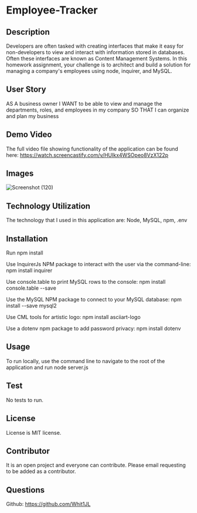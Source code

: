 # Employee-Tracker

## Description
Developers are often tasked with creating interfaces that make it easy for non-developers to view and interact with information stored in databases. Often these interfaces are known as Content Management Systems. In this homework assignment, your challenge is to architect and build a solution for managing a company's employees using node, inquirer, and MySQL.

## User Story
AS A business owner
I WANT to be able to view and manage the departments, roles, and employees in my company
SO THAT I can organize and plan my business

## Demo Video
The full video file showing functionality of the application can be found here: https://watch.screencastify.com/v/HUIkx4WSOpeo8VzX122p

## Images

![Screenshot (120)](https://user-images.githubusercontent.com/82970208/141649081-06a3fe71-275c-47bc-9c09-bf5851f00d45.png)

## Technology Utilization
The technology that I used in this application are: Node, MySQL, npm, .env

## Installation
Run npm install

Use InquirerJs NPM package to interact with the user via the command-line: npm install inquirer

Use console.table to print MySQL rows to the console: npm install console.table --save

Use the MySQL NPM package to connect to your MySQL database: npm install --save mysql2

Use CML tools for artistic logo: npm install asciiart-logo

Use a dotenv npm package to add password privacy: npm install dotenv

## Usage
To run locally, use the command line to navigate to the root of the application and run node server.js

## Test
No tests to run.

## License
License is MIT license.

## Contributor
It is an open project and everyone can contribute. Please email requesting to be added as a contributor.

## Questions
Github: https://github.com/Whit1JL
